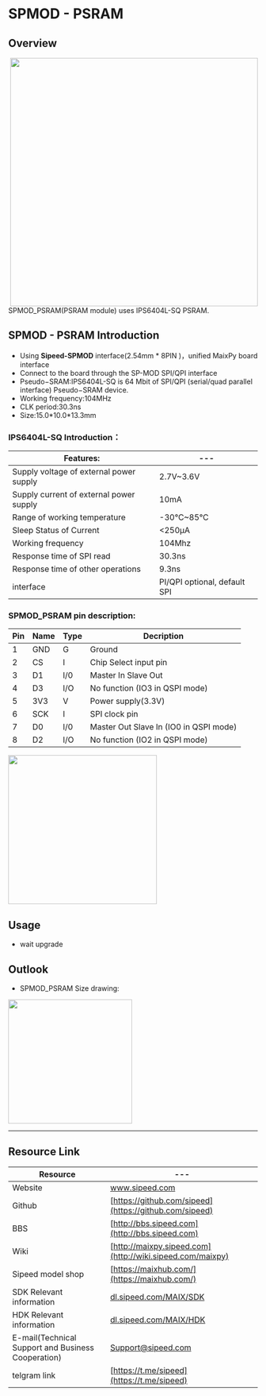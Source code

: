 # SPMOD - PSRAM


## Overview

<img src="../../assets/spmod/spmod_psram/sp_psram.png" align="right" width="" height="500" />

SPMOD_PSRAM(PSRAM module) uses IPS6404L-SQ PSRAM.

## SPMOD - PSRAM Introduction

- Using **Sipeed-SPMOD** interface(2.54mm * 8PIN )，unified MaixPy board interface
- Connect to the board through the SP-MOD SPI/QPI interface
- Pseudo−SRAM:IPS6404L-SQ is 64 Mbit of SPI/QPI (serial/quad parallel interface) Pseudo−SRAM device.
- Working frequency:104MHz
- CLK period:30.3ns
- Size:15.0\*10.0\*13.3mm

###  IPS6404L-SQ Introduction：

| Features: | --- |
| --- | -- |
| Supply voltage of external power supply | 2.7V~3.6V |
| Supply current of external power supply | 10mA |
| Range of working temperature | -30℃~85℃ |
| Sleep Status of Current | <250μA |
| Working frequency | 104Mhz |
| Response time of SPI read | 30.3ns |
| Response time of other operations | 9.3ns |
| interface | PI/QPI optional, default SPI |


###  SPMOD_PSRAM pin description:

| Pin  | Name | Type  | Decription    |
| -------- | -------- | ---- | ---------- |
| 1 | GND  | G | Ground |
| 2 | CS | I  | Chip Select input pin |
| 3 | D1 | I/0 | Master In Slave Out |
| 4 | D3 | I/O | No function (IO3 in QSPI mode) |
| 5 | 3V3 | V | Power supply(3.3V) |
| 6 | SCK | I | SPI clock pin |
| 7 | D0 | I/0 | Master Out Slave In (IO0 in QSPI mode) |
| 8 | D2 | I/O | No function (IO2 in QSPI mode) |


<img src="" width="300" />


## Usage

- wait upgrade

## Outlook

- SPMOD_PSRAM Size drawing:

<img src="../../assets/spmod/spmod_psram/sipeed_spmod_psram.png" height="250" />

-----

## Resource Link

| Resource | --- |
| --- | --- |
| Website | www.sipeed.com |
| Github | [https://github.com/sipeed](https://github.com/sipeed) |
| BBS | [http://bbs.sipeed.com](http://bbs.sipeed.com) |
| Wiki | [http://maixpy.sipeed.com](http://wiki.sipeed.com/maixpy) |
| Sipeed model shop | [https://maixhub.com/](https://maixhub.com/) |
| SDK Relevant information | [dl.sipeed.com/MAIX/SDK](dl.sipeed.com/MAIX/SDK) |
| HDK Relevant information | [dl.sipeed.com/MAIX/HDK](dl.sipeed.com/MAIX/HDK) |
| E-mail(Technical Support and Business Cooperation) | [Support@sipeed.com](mailto:support@sipeed.com) |
| telgram link | [https://t.me/sipeed](https://t.me/sipeed) |
